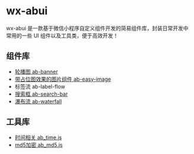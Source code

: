 # wx-abui
wx-abui 是一款基于微信小程序自定义组件开发的简易组件库，封装日常开发中常用的一些 UI 组件以及工具类，便于高效开发！

## 组件库
- [轮播图 ab-banner](https://www.jianshu.com/p/6523749f0205)
- [带占位图效果的图片组件 ab-easy-image](https://www.jianshu.com/p/483dbc8bae83)
- 标签流 ab-label-flow
- [搜索框 ab-search-bar](https://www.jianshu.com/p/413d55ee16ec)
- [瀑布流 ab-waterfall](https://www.jianshu.com/p/8665580744b7)

## 工具库
- [时间相关 ab_time.js](https://github.com/albert-lii/wx-abui/blob/master/abui/utils/ab_time.js)
- [md5加密 ab_md5.js](https://github.com/albert-lii/wx-abui/blob/master/abui/utils/ab_md5.js)
